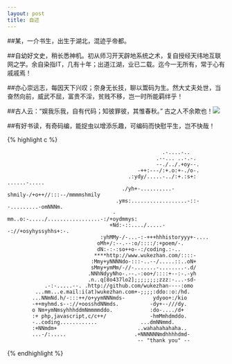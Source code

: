 ```yaml
---
layout: post
title: 自述
---
```


##某，一介书生，出生于湖北，混迹乎帝都。

##自幼好文史，稍长悉神机。初从师习开天辟地系统之术，复自授经天纬地互联网之学。余自染指IT，几有十年；出道江湖，业已二载。迄今一无所有，常于心有戚戚焉！

##亦心崇远志，每因天下兴叹；奈身无长技，聊以鬻码为生。然大丈夫处世，当奋然向前，威武不屈，富贵不淫，贫贱不移，岂一时所能羁绊乎！

##古人云：“娱我乐我，自有代码；知彼罪彼，其惟春秋。” 古之人不余欺也！![](http://img.t.sinajs.cn/t35/style/images/common/face/ext/normal/0b/tootha_thumb.gif)

##有好书读，有奇码编，能捉虫以增添乐趣，可编码而快慰平生，岂不快哉！

{% highlight c %}

                                                      .-....-..
                                                    .--... ..-.-.
                                                    --./../.+oy--.
                                              -++:---/:+.o:+-./o-.
                                           .:ydy/.....-../:+.:s+:           ......-.....
                                         ./yh+-..........-shmily-/+o++//:::--/mmmmshmily
                                       .yms:..................-::--.........-omNNNm.
                                      -mm..o:-...../.................-:/+oydmmys:
                                     +Nd:-::..../.....--://+osyhyssyhhs+:-.
                                  :yhMMy-/-...-:-+++hhhistoryyy+-....
                                 oMh+/:--.--:o/::::/:+poem/-.
                                 dN:-:-:so++o--:/coding.:-..
                                ****http://www.wukezhan.com/::::-
                               :Mmy+yNNNNdo-:::-..--/.....::..oN+
                               sMmy+ymMm/-//-.......-........-.d/
                              .NNhNdyyNho-.--.-:oo+/::::+--:-.-yh
                              .n..q[8o437lo2];;;;;;;;zzz:-...-sd-
                .-:-.....--. .http://github.com/wukezhan----:omo
             ...mm...e.mail:i(at)wukezhan.com+-;;;;:ddo::o:/hd.
            ...NNmNd.h/-:::++/o+yymNNNmds-         ydyoo+:/kio
            -++myhmd.s--://+oosshdNNmds.          -dy+--///dy.
            o Nm+ymNmsyhhhddmNmmmmddo.            :do-..../d+
            :+ php,javascript,c/c++/              -hmMmhdmddo.
            -..coding............              ...dmNNmmd.
            :+NNmdm+                          ..wahahahahaha..
            ...-/:.....                      .+NNNNNNmdhhhhdmd-
                                              -- "thank you" --

{% endhighlight %}
